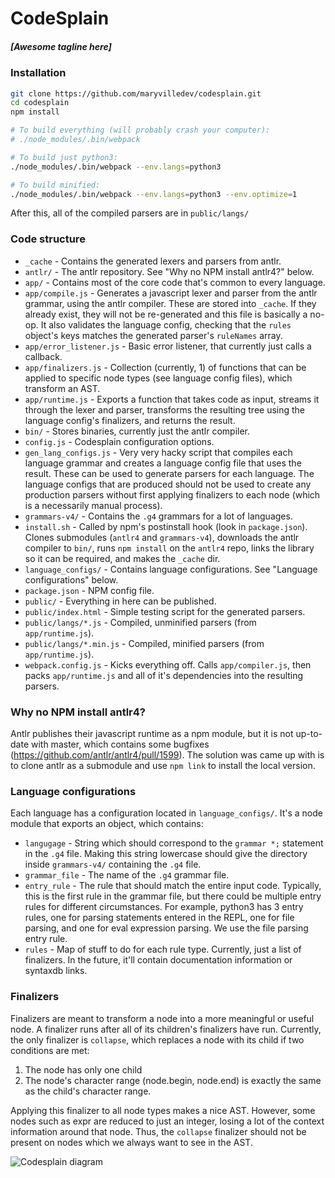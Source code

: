 # CodeSplain

##### [Awesome tagline here]

### Installation
```sh
git clone https://github.com/maryvilledev/codesplain.git
cd codesplain
npm install

# To build everything (will probably crash your computer):
# ./node_modules/.bin/webpack

# To build just python3:
./node_modules/.bin/webpack --env.langs=python3

# To build minified:
./node_modules/.bin/webpack --env.langs=python3 --env.optimize=1
```
After this, all of the compiled parsers are in `public/langs/`

### Code structure
* `_cache` - Contains the generated lexers and parsers from antlr.
* `antlr/` - The antlr repository. See "Why no NPM install antlr4?" below.
* `app/` - Contains most of the core code that's common to every language.
* `app/compile.js` - Generates a javascript lexer and parser from the antlr grammar, using the antlr compiler. These are stored into `_cache`. If they already exist, they will not be re-generated and this file is basically a no-op. It also validates the language config, checking that the `rules` object's keys matches the generated parser's `ruleNames` array.
* `app/error_listener.js` - Basic error listener, that currently just calls a callback.
* `app/finalizers.js` - Collection (currently, 1) of functions that can be applied to specific node types (see language config files), which transform an AST.
* `app/runtime.js` - Exports a function that takes code as input, streams it through the lexer and parser, transforms the resulting tree using the language config's finalizers, and returns the result.
* `bin/` - Stores binaries, currently just the antlr compiler.
* `config.js` - Codesplain configuration options.
* `gen_lang_configs.js` - Very very hacky script that compiles each language grammar and creates a language config file that uses the result. These can be used to generate parsers for each language. The language configs that are produced should not be used to create any production parsers without first applying finalizers to each node (which is a necessarily manual process).
* `grammars-v4/` - Contains the `.g4` grammars for a lot of languages.
* `install.sh` - Called by npm's postinstall hook (look in `package.json`). Clones submodules (`antlr4` and `grammars-v4`), downloads the antlr compiler to `bin/`, runs `npm install` on the `antlr4` repo, links the library so it can be required, and makes the `_cache` dir.
* `language_configs/` - Contains language configurations. See "Language configurations" below.
* `package.json` - NPM config file.
* `public/` - Everything in here can be published.
* `public/index.html` - Simple testing script for the generated parsers.
* `public/langs/*.js` - Compiled, unminified parsers (from `app/runtime.js`).
* `public/langs/*.min.js` - Compiled, minified parsers (from `app/runtime.js`).
* `webpack.config.js` - Kicks everything off. Calls `app/compiler.js`, then packs `app/runtime.js` and all of it's dependencies into the resulting parsers.

### Why no NPM install antlr4?
Antlr publishes their javascript runtime as a npm module, but it is not up-to-date with master, which contains some bugfixes (https://github.com/antlr/antlr4/pull/1599). The solution was came up with is to clone antlr as a submodule and use `npm link` to install the local version.

### Language configurations
Each language has a configuration located in `language_configs/`. It's a node module that exports an object, which contains:
* `langugage` - String which should correspond to the `grammar *;` statement in the `.g4` file. Making this string lowercase should give the directory inside `grammars-v4/` containing the `.g4` file.
* `grammar_file` - The name of the `.g4` grammar file.
* `entry_rule` - The rule that should match the entire input code. Typically, this is the first rule in the grammar file, but there could be multiple entry rules for different circumstances. For example, python3 has 3 entry rules, one for parsing statements entered in the REPL, one for file parsing, and one for eval expression parsing. We use the file parsing entry rule.
* `rules` - Map of stuff to do for each rule type. Currently, just a list of finalizers. In the future, it'll contain documentation information or syntaxdb links.

### Finalizers
Finalizers are meant to transform a node into a more meaningful or useful node. A finalizer runs after all of its children's finalizers have run. Currently, the only finalizer is `collapse`, which replaces a node with its child if two conditions are met:

1. The node has only one child
2. The node's character range (node.begin, node.end) is exactly the same as the child's character range.

Applying this finalizer to all node types makes a nice AST. However, some nodes such as expr are reduced to just an integer, losing a lot of the context information around that node. Thus, the `collapse` finalizer should not be present on nodes which we always want to see in the AST.

![Codesplain diagram](diagram.png)
